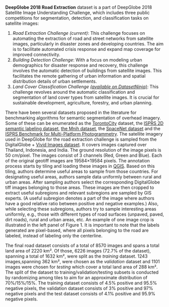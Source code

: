 **DeepGlobe 2018 Road Extraction** dataset is a part of DeepGlobe 2018 Satellite Image Understanding Challenge, which includes three public competitions for segmentation, detection, and classification tasks on satellite images:

1. <i>Road Extraction Challenge (current)</i>: This challenge focuses on automating the extraction of road and street networks from satellite images, particularly in disaster zones and developing countries. The aim is to facilitate automated crisis response and expand map coverage for improved connectivity.
2. <i>Building Detection Challenge</i>: With a focus on modeling urban demographics for disaster response and recovery, this challenge involves the automatic detection of buildings from satellite images. This facilitates the remote gathering of urban information and spatial distribution details of urban settlements.
3. <i>Land Cover Classification Challenge [(available on DatasetNinja)](https://datasetninja.com/deepglobe)</i>: This challenge revolves around the automatic classification and segmentation of land cover types from satellite images. It is crucial for sustainable development, agriculture, forestry, and urban planning.


There have been several datasets proposed in the literature for benchmarking algorithms for semantic segmentation of overhead imagery. Some of these can be enumerated as the [TorontoCity](https://arxiv.org/abs/1612.00423) dataset, the [ISPRS 2D semantic labeling dataset](http://www2.isprs.org/commissions/comm3/wg4/semantic-labeling.html), [the Mnih dataset](https://www.cs.toronto.edu/~vmnih/docs/Mnih_Volodymyr_PhD_Thesis.pdf), the [SpaceNet dataset](https://medium.com/thedownlinq/introducing-the-spacenet-roaddetection-and-routing-challenge-anddataset-7604de39b779.
) and the [ISPRS Benchmark for Multi-Platform Photogrammetry](http://www2.isprs.org/commissions/comm1/icwg15b/benchmark_main.html). The satellite imagery used in DeepGlobe for the road extraction challenge is sampled from the DigitalGlobe + [Vivid Images dataset](https://dg-cms-uploads-production.s3.amazonaws.com/uploads/document/file/2/DG_Basemap_Vivid_DS_1.pdf). It covers images captured over Thailand, Indonesia, and India. The ground resolution of the image pixels is 50 cm/pixel. The images consist of 3 channels (Red, Green and Blue). Each of the original geotiff images are 19584×19584 pixels. The annotation process starts by tiling and loading these images in [QGIS](https://qgis.org/en/site/). Based on this tiling, authors determine useful areas to sample from those countries. For designating useful areas, authors sample data uniformly between rural and urban areas. After sampling authors select the corresponding DigitalGlobe tiff images belonging to those areas. These images are then cropped to extract useful subregions and relevant subregions are sampled by GIS experts. (A useful subregion denotes a part of the image where authors have a good relative ratio between positive and negative examples.) Also, while selecting these subregions, authors try to sample interesting areas uniformly, e.g., those with different types of road surfaces (unpaved, paved, dirt roads), rural and urban areas, etc. An example of one image crop is illustrated in the left panel of Figure 1. It is important to note that the labels generated are pixel-based, where all pixels belonging to the road are labeled, instead of labeling only the centerline.

The final road dataset consists of a total of 8570 images and spans a total land area of 2220 km². Of those, 6226 images (72.7% of the dataset), spanning a total of 1632 km², were split as the *training* dataset. 1243 images,spanning 362 km², were chosen as the *validation* dataset and 1101 images were chosen for *testing* which cover a total land area of 288 km². The split of the dataset to training/validation/testing subsets is conducted by randomizing among tiles to aim for an approximate distribution of 70%/15%/15%. The training dataset consists of 4.5% positive and 95.5% negative pixels, the validation dataset consists of 3% positive and 97% negative pixels and the test dataset consists of 4.1% positive and 95.9% negative pixels. 

